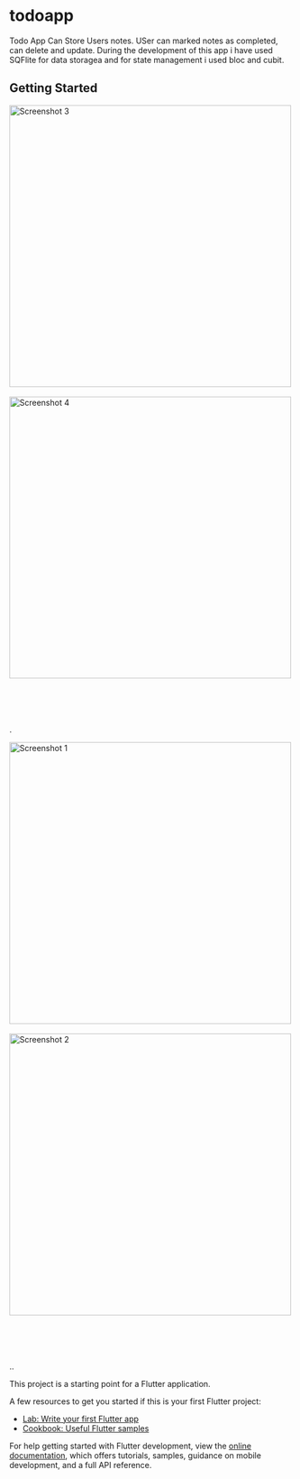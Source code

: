 # todoapp

Todo App Can Store Users notes. USer can marked notes as completed, can delete and update. During the development of this app i have used SQFlite for data storagea 
and for state management i used bloc and cubit.

## Getting Started

<img src="https://github.com/user-attachments/assets/db4ad93a-4586-4774-826f-f198a561d389" alt="Screenshot 3" height="500" style="margin-right: 200px;">
 &nbsp; &nbsp; &nbsp; &nbsp; &nbsp; &nbsp; &nbsp; &nbsp; &nbsp; &nbsp; &nbsp; &nbsp; &nbsp; &nbsp; &nbsp; &nbsp; &nbsp; &nbsp; &nbsp; &nbsp;
  &nbsp; &nbsp; &nbsp; &nbsp; &nbsp; 
<img src="https://github.com/user-attachments/assets/0eb5dd77-29f5-48aa-88ac-43ab1a4a62aa" alt="Screenshot 4" height="500">

<br><br><br><br>.

<img src="https://github.com/user-attachments/assets/9e4650bd-c07e-475f-a0ce-7e61c2b55cd3" alt="Screenshot 1" height="500" style="margin-right: 200px;">
  &nbsp; &nbsp; &nbsp; &nbsp; &nbsp; &nbsp; &nbsp; &nbsp; &nbsp; &nbsp; &nbsp; &nbsp; &nbsp; &nbsp; &nbsp; &nbsp; &nbsp; &nbsp; &nbsp; &nbsp;
  &nbsp; &nbsp; &nbsp; &nbsp; &nbsp; 
<img src="https://github.com/user-attachments/assets/ab0d6813-4811-4c1e-9a44-b24723f69caa" alt="Screenshot 2" height="500">

<br><br><br><br>..

This project is a starting point for a Flutter application.

A few resources to get you started if this is your first Flutter project:

- [Lab: Write your first Flutter app](https://docs.flutter.dev/get-started/codelab)
- [Cookbook: Useful Flutter samples](https://docs.flutter.dev/cookbook)

For help getting started with Flutter development, view the
[online documentation](https://docs.flutter.dev/), which offers tutorials,
samples, guidance on mobile development, and a full API reference.
